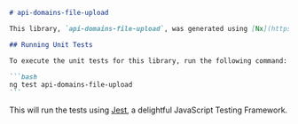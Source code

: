 ````markdown
# api-domains-file-upload

This library, `api-domains-file-upload`, was generated using [Nx](https://nx.dev), a smart and extensible build framework.

## Running Unit Tests

To execute the unit tests for this library, run the following command:

```bash
ng test api-domains-file-upload
```
````

This will run the tests using [Jest](https://jestjs.io), a delightful JavaScript Testing Framework.

```

```
